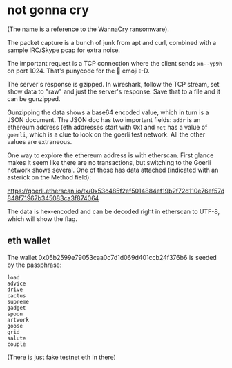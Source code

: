 # not gonna cry

(The name is a reference to the WannaCry ransomware).

The packet capture is a bunch of junk from apt and curl, combined with a sample IRC/Skype pcap for extra noise.

The important request is a TCP connection where the client sends `xn--yp9h` on port 1024. That's punycode for the 🤖 emoji :-D.

The server's response is gzipped. In wireshark, follow the TCP stream, set show data to "raw" and just the server's response. Save that to a file and it can be gunzipped.

Gunzipping the data shows a base64 encoded value, which in turn is a JSON document. The JSON doc has  two important fields: `addr` is an ethereum address (eth addresses start with 0x) and `net` has a value of `goerli`, which is a clue to look on the goerli test network. All the other values are extraneous.

One way to explore the ethereum address is with etherscan. First glance makes it seem like there are no transactions, but switching to the Goerli network shows several. One of those has data attached (indicated with an asterick on the Method field):

https://goerli.etherscan.io/tx/0x53c485f2ef5014884ef19b2f72d110e76ef57d848f71967b345083ca3f874064

The data is hex-encoded and can be decoded right in etherscan to UTF-8, which will show the flag.

## eth wallet

The wallet 0x05b2599e79053caa0c7d1d069d401ccb24f376b6 is seeded by the passphrase:

```
load
advice
drive
cactus
supreme
gadget
spoon
artwork
goose
grid
salute
couple
```

(There is just fake testnet eth in there)
